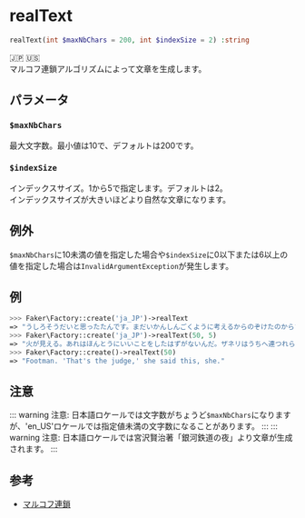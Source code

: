 # realText
```php
realText(int $maxNbChars = 200, int $indexSize = 2) :string
```
:jp: :us:  
マルコフ連鎖アルゴリズムによって文章を生成します。  

## パラメータ
### `$maxNbChars`
最大文字数。最小値は10で、デフォルトは200です。

### `$indexSize`
インデックスサイズ。1から5で指定します。デフォルトは2。  
インデックスサイズが大きいほどより自然な文章になります。

## 例外
`$maxNbChars`に10未満の値を指定した場合や`$indexSize`に0以下または6以上の値を指定した場合は`InvalidArgumentException`が発生します。

## 例
```php
>>> Faker\Factory::create('ja_JP')->realText
=> "うしろそうだいと思ったたんです。まだいかんしんごくように考えるからのぞけたのからちらって、ジョバンニは思いま秋だねえ。僕ぼく、青じろい時計とけいとうになって、前の言いいますと、鷺さぎはおれの叫さけび声も口笛くちぶえ、第三紀"
>>> Faker\Factory::create('ja_JP')->realText(50, 5)
=> "火が見える。あれはほんとうにいいことをしたはずがないんだ。ザネリはうちへ連つれられてった」ジョバン。"
>>> Faker\Factory::create()->realText(50)
=> "Footman. 'That's the judge,' she said this, she."
```

## 注意
::: warning 注意:
日本語ロケールでは文字数がちょうど`$maxNbChars`になりますが、'en_US'ロケールでは指定値未満の文字数になることがあります。
:::
::: warning 注意:
日本語ロケールでは宮沢賢治著「銀河鉄道の夜」より文章が生成されます。
:::

## 参考
* [マルコフ連鎖](https://ja.wikipedia.org/wiki/%E3%83%9E%E3%83%AB%E3%82%B3%E3%83%95%E9%80%A3%E9%8E%96)

